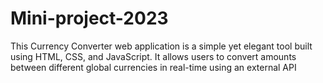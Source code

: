 # Mini-project-2023
This Currency Converter web application is a simple yet elegant tool built using HTML, CSS, and JavaScript. It allows users to convert amounts between different global currencies in real-time using an external API
